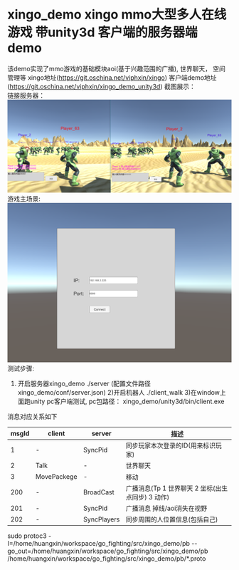 # xingo_demo xingo mmo大型多人在线游戏 带unity3d 客户端的服务器端demo
该demo实现了mmo游戏的基础模块aoi(基于兴趣范围的广播), 世界聊天， 空间管理等
xingo地址(https://git.oschina.net/viphxin/xingo)
客户端demo地址(https://git.oschina.net/viphxin/xingo_demo_unity3d)
截图展示：<br>
链接服务器：<br>
![alt text](unity3d/pictures/p1.png)
游戏主场景: <br>
![alt text](unity3d/pictures/p2.png)
测试步骤:
1) 开启服务器xingo_demo
./server (配置文件路径xingo_demo/conf/server.json)
2)开启机器人
./client_walk
3)在window上面跑unity pc客户端测试, pc包路径： xingo_demo/unity3d/bin/client.exe

消息对应关系如下<br>

|msgId            |client                 |server               |描述|
| -------- | -------- | -------- | -------- |
|1                  |-                    |SyncPid              |同步玩家本次登录的ID(用来标识玩家)|
|2                  |Talk                 |-                    |世界聊天|
|3                  |MovePackege          |-                    |移动|
|200                |-                    |BroadCast            |广播消息(Tp 1 世界聊天 2 坐标(出生点同步) 3 动作)|
|201                |-                    |SyncPid              |广播消息 掉线/aoi消失在视野|
|202                |-                    |SyncPlayers          |同步周围的人位置信息(包括自己)|

sudo protoc3 -I=/home/huangxin/workspace/go_fighting/src/xingo_demo/pb --go_out=/home/huangxin/workspace/go_fighting/src/xingo_demo/pb /home/huangxin/workspace/go_fighting/src/xingo_demo/pb/*.proto
